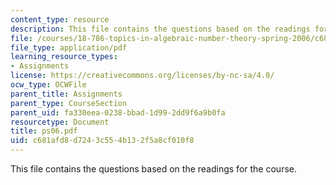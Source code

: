 ```yaml
---
content_type: resource
description: This file contains the questions based on the readings for the course.
file: /courses/18-786-topics-in-algebraic-number-theory-spring-2006/c681afd8d7243c554b132f5a8cf010f8_ps06.pdf
file_type: application/pdf
learning_resource_types:
- Assignments
license: https://creativecommons.org/licenses/by-nc-sa/4.0/
ocw_type: OCWFile
parent_title: Assignments
parent_type: CourseSection
parent_uid: fa330eea-0238-bbad-1d99-2dd9f6a9b0fa
resourcetype: Document
title: ps06.pdf
uid: c681afd8-d724-3c55-4b13-2f5a8cf010f8
---
```

This file contains the questions based on the readings for the course.